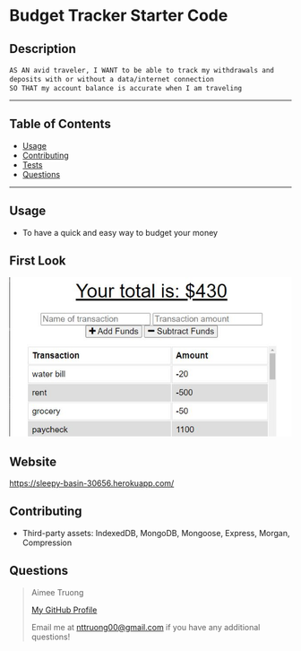 # Budget Tracker Starter Code


## Description
    AS AN avid traveler, I WANT to be able to track my withdrawals and deposits with or without a data/internet connection
    SO THAT my account balance is accurate when I am traveling

---

## Table of Contents
- [Usage](#usage)
- [Contributing](#contributing)
- [Tests](#tests)
- [Questions](#questions)

---


## Usage
- To have a quick and easy way to budget your money


## First Look
![First-look](assets/images/first-look.JPG)

## Website
https://sleepy-basin-30656.herokuapp.com/

## Contributing
- Third-party assets: IndexedDB, MongoDB, Mongoose, Express, Morgan, Compression

## Questions
>Aimee Truong
>
>[My GitHub Profile](https://github.com/aimtruong)
>
>Email me at nttruong00@gmail.com if you have any additional questions!

    
